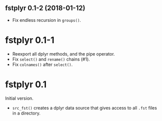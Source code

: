 ## fstplyr 0.1-2 (2018-01-12)

- Fix endless recursion in `groups()`.


# fstplyr 0.1-1

- Reexport all dplyr methods, and the pipe operator.
- Fix `select()` and `rename()` chains (#1).
- Fix `colnames()` after `select()`.

# fstplyr 0.1

Initial version.

- `src_fst()` creates a dplyr data source that gives access to all `.fst` files in a directory.
